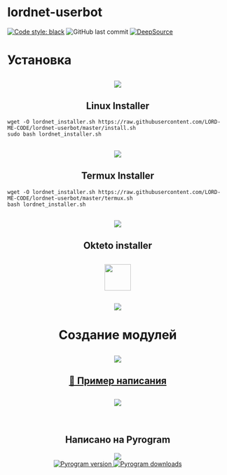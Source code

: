 # lordnet-userbot

[![Code style: black](https://img.shields.io/badge/code%20style-black-000000.svg)](https://github.com/psf/black)
![GitHub last commit](https://img.shields.io/github/last-commit/LORD-ME-CODE/lordnet-userbot)
[![DeepSource](https://deepsource.io/gh/LORD-ME-CODE/lordnet-userbot.svg/?label=active+issues&token=4jrQ8JouQrYOLEqp41Iom-ZQ)](https://deepsource.io/gh/LORD-ME-CODE/lordnet-userbot/?ref=repository-badge)


# Установка

<h2 align="center"><img src="https://i.imgur.com/gqLRTYj.png"></h2>


<h2 align="center">Linux Installer</h2>

```commandline
wget -O lordnet_installer.sh https://raw.githubusercontent.com/LORD-ME-CODE/lordnet-userbot/master/install.sh
sudo bash lordnet_installer.sh
```


<h2 align="center"><img src="https://i.imgur.com/gqLRTYj.png"></h2>


<h2 align="center">Termux Installer</h2>

```commandline
wget -O lordnet_installer.sh https://raw.githubusercontent.com/LORD-ME-CODE/lordnet-userbot/master/termux.sh
bash lordnet_installer.sh
```


<h2 align="center"><img src="https://i.imgur.com/gqLRTYj.png"></h2>



<h2 align="center">Okteto installer</h2>

<h2 align="center"><a href="https://cloud.okteto.com/#/deploy?repository=https://github.com/LORD-ME-CODE/lordnet-userbot"><img src="https://user-images.githubusercontent.com/36935426/159979786-61a598ef-83c8-4c53-9cda-9aea31d61587.png" height="60"></a></h2>

<h2 align="center"><img src="https://i.imgur.com/gqLRTYj.png"></h2>

<h1 align="center"><b>Создание модулей</b></h1>


<h2 align="center"><img src="https://i.imgur.com/gqLRTYj.png"></h2>


<h2 align="center"><a href="/modules/README.md">🌝 Пример написания</a></h2>


<h2 align="center"><img src="https://i.imgur.com/gqLRTYj.png"></h2>

<br>
<h2 align="center">Написано на Pyrogram</h2>
<p align="center">
<a href="https://github.com/pyrogram/pyrogram">
<img src="https://i.imgur.com/hzSMDsJ.png">
<br>
<img src="https://img.shields.io/pypi/v/pyrogram?style=for-the-badge" alt="Pyrogram version" />
<img src="https://img.shields.io/pypi/dm/pyrogram.svg?style=for-the-badge" alt="Pyrogram downloads" />
</a>
</p>
